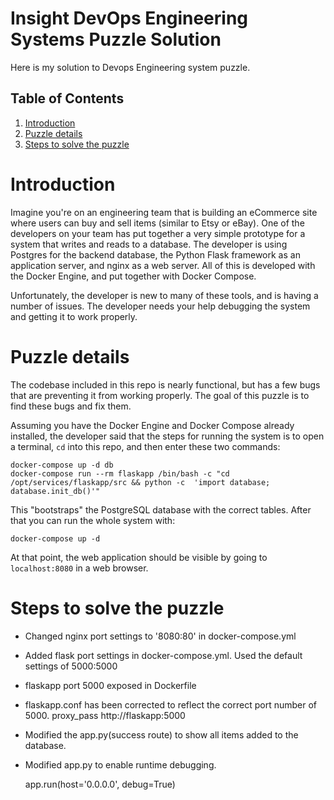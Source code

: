 # Insight DevOps Engineering Systems Puzzle Solution
   Here is my solution to Devops Engineering system puzzle.

## Table of Contents

1. [Introduction](README.md#introduction)
2. [Puzzle details](README.md#puzzle-details)
3. [Steps to solve the puzzle](README.md#Steps-to-solve-the-puzzle)




# Introduction

Imagine you're on an engineering team that is building an eCommerce site where users can buy and sell items (similar to Etsy or eBay). One of the developers on your team has put together a very simple prototype for a system that writes and reads to a database. The developer is using Postgres for the backend database, the Python Flask framework as an application server, and nginx as a web server. All of this is developed with the Docker Engine, and put together with Docker Compose.

Unfortunately, the developer is new to many of these tools, and is having a number of issues. The developer needs your help debugging the system and getting it to work properly.

# Puzzle details

The codebase included in this repo is nearly functional, but has a few bugs that are preventing it from working properly. The goal of this puzzle is to find these bugs and fix them. 

Assuming you have the Docker Engine and Docker Compose already installed, the developer said that the steps for running the system is to open a terminal, `cd` into this repo, and then enter these two commands:

    docker-compose up -d db
    docker-compose run --rm flaskapp /bin/bash -c "cd /opt/services/flaskapp/src && python -c  'import database; database.init_db()'"

This "bootstraps" the PostgreSQL database with the correct tables. After that you can run the whole system with:

    docker-compose up -d

At that point, the web application should be visible by going to `localhost:8080` in a web browser. 



# Steps to solve the puzzle
* Changed nginx port settings to '8080:80' in docker-compose.yml
* Added flask port settings in docker-compose.yml. Used the default settings of 5000:5000
* flaskapp port 5000 exposed in Dockerfile
* flaskapp.conf has been corrected to reflect the correct port number of 5000. 
    proxy_pass http://flaskapp:5000
* Modified the app.py(success route) to show all items added to the database. 
* Modified app.py to enable runtime debugging.

    app.run(host='0.0.0.0', debug=True)


